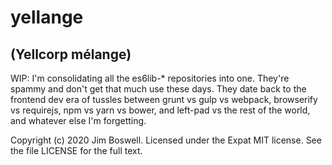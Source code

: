 # yellange

## (Yellcorp mélange)

WIP: I'm consolidating all the es6lib-\* repositories into one. They're spammy
and don't get that much use these days. They date back to the frontend dev era
of tussles between grunt vs gulp vs webpack, browserify vs requirejs, npm vs
yarn vs bower, and left-pad vs the rest of the world, and whatever else I'm
forgetting.

Copyright (c) 2020 Jim Boswell. Licensed under the Expat MIT license. See the
file LICENSE for the full text.
